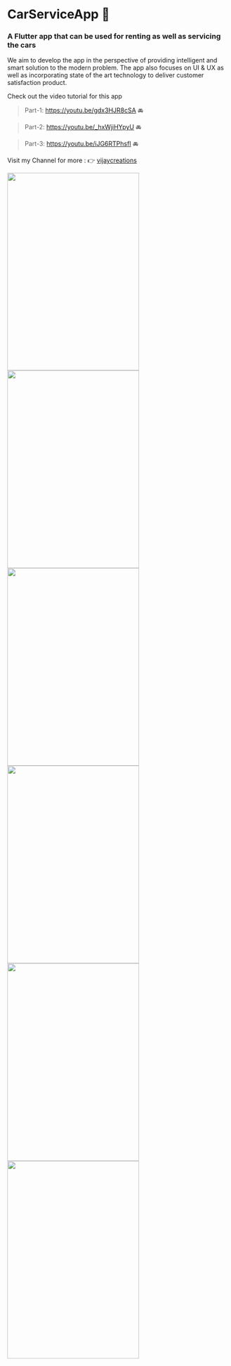 # CarServiceApp     :car:
### A Flutter app that can be used for renting as well as servicing the cars

We aim to develop the app in the perspective of providing intelligent and smart solution to the modern problem.
The app also focuses on UI & UX as well as incorporating state of the art technology to deliver customer satisfaction product.


Check out the video tutorial for this app

> Part-1: https://youtu.be/gdx3HJR8cSA   :oncoming_automobile:    
 
> Part-2: https://youtu.be/_hxWjiHYpyU   :oncoming_automobile: 

> Part-3: https://youtu.be/iJG6RTPhsfI   :oncoming_automobile:          


Visit my Channel for more : :point_right: [vijaycreations](https://www.youtube.com/channel/UCBC_Z7jla1GSITcqLKAtPxQ)


<image src="https://user-images.githubusercontent.com/58719230/81286873-68b28e00-907f-11ea-8c67-fa8ca0b8b748.gif" width="300" height="450"> <image src="https://user-images.githubusercontent.com/58719230/81474971-a7367d00-9226-11ea-9502-a3748f9b0721.png" width="300" height="450"> <image src="https://user-images.githubusercontent.com/58719230/81474955-89691800-9226-11ea-8ace-d4fe8f66ea59.png" width="300" height="450"><image src="https://user-images.githubusercontent.com/58719230/82049593-3387ea80-96d4-11ea-981b-0866f48f94c1.png" width="300" height="450"> <image src="https://user-images.githubusercontent.com/58719230/82803269-dfcc8c80-9e9d-11ea-8ef9-4bdf7596f13e.png" width="300" height="450"> <image src="https://user-images.githubusercontent.com/58719230/82803448-2cb06300-9e9e-11ea-816d-ba63cd43859a.png" width="300" height="450">
